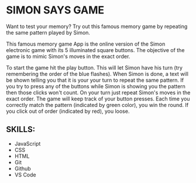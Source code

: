 # SIMON SAYS GAME
Want to test your memory? Try out this famous memory game by repeating the same pattern played by Simon.

This famous memory game App is the online version of the Simon electronic game with its 5 illuminated square buttons. The objective of the game is to mimic Simon's moves in the exact order. 

To start the game hit the play button. This will let Simon have his turn (try remembering the order of the blue flashes). When Simon is done, a text will be shown telling you that it is your your turn to repeat the same pattern. If you try to press any of the buttons while Simon is showing you the pattern then those clicks won't count. On your turn just repeat Simon's moves in the exact order. The game will keep track of your button presses. Each time
you correctly match the pattern (indicated by green color), you win the round. If you click out of order (indicated by red), you loose.

## SKILLS: 
- JavaScript 
- CSS
- HTML
- Git
- Github
- VS Code